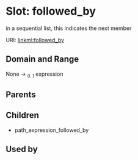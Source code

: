 
# Slot: followed_by


in a sequential list, this indicates the next member

URI: [linkml:followed_by](https://w3id.org/linkml/followed_by)


## Domain and Range

None &#8594;  <sub>0..1</sub> expression

## Parents


## Children

 *  path_expression_followed_by

## Used by


